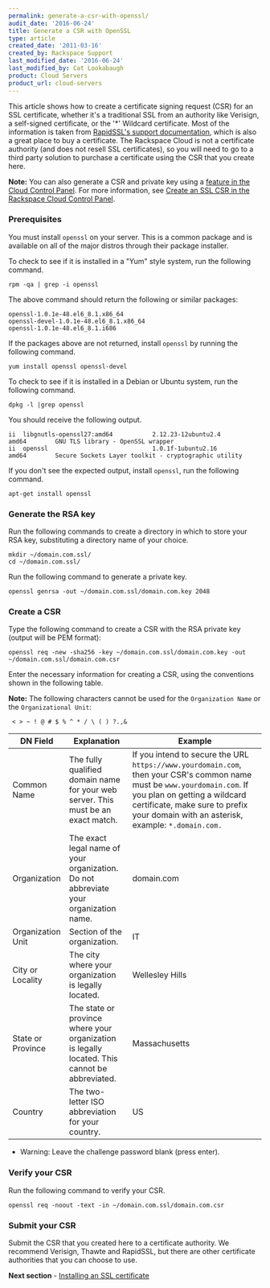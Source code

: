 ```yaml
---
permalink: generate-a-csr-with-openssl/
audit_date: '2016-06-24'
title: Generate a CSR with OpenSSL
type: article
created_date: '2011-03-16'
created_by: Rackspace Support
last_modified_date: '2016-06-24'
last_modified_by: Cat Lookabaugh
product: Cloud Servers
product_url: cloud-servers
---
```


This article shows how to create a certificate signing request (CSR) for an SSL
certificate, whether it's a traditional SSL from an authority like Verisign, a
self-signed certificate, or the '\*' Wildcard certificate. Most of the information is
taken from [RapidSSL's support documentation](http://www.rapidssl.com/ssl-certificate-support/generate-csr/Apache2.htm),
which is also a great place to buy a certificate. The Rackspace Cloud is
not a certificate authority (and does not resell SSL certificates), so you
will need to go to a third party solution to purchase a certificate
using the CSR that you create here.

**Note:** You can also generate a CSR and private key using a
[feature in the Cloud Control Panel](https://csrgenerator.rackspace.com/). For more
information, see [Create an SSL CSR in the Rackspace Cloud Control Panel](/how-to/create-a-csr-in-the-cloud-control-panel).

### Prerequisites

You must install `openssl` on your server. This is a common package and is
available on all of the major distros through their package installer.

To check to see if it is installed in a "Yum" style system, run the following command.

    rpm -qa | grep -i openssl

The above command should return the following or similar packages:

    openssl-1.0.1e-48.el6_8.1.x86_64
    openssl-devel-1.0.1e-48.el6_8.1.x86_64
    openssl-1.0.1e-48.el6_8.1.i686

If the packages above are not returned, install `openssl` by running the following command.

    yum install openssl openssl-devel

To check to see if it is installed in a Debian or Ubuntu system, run the following
command.

    dpkg -l |grep openssl

You should receive the following output.

    ii  libgnutls-openssl27:amd64           2.12.23-12ubuntu2.4              amd64        GNU TLS library - OpenSSL wrapper
    ii  openssl                             1.0.1f-1ubuntu2.16               amd64        Secure Sockets Layer toolkit - cryptographic utility

If you don't see the expected output, install `openssl`, run the following command.

    apt-get install openssl

### Generate the RSA key

Run the following commands to create a directory in which to store your RSA key,
substituting a directory name of your choice.

    mkdir ~/domain.com.ssl/
    cd ~/domain.com.ssl/

Run the following command to generate a private key.

    openssl genrsa -out ~/domain.com.ssl/domain.com.key 2048

### Create a CSR

Type the following command to create a CSR with the RSA private key
(output will be PEM format):

    openssl req -new -sha256 -key ~/domain.com.ssl/domain.com.key -out ~/domain.com.ssl/domain.com.csr

Enter the necessary information for creating a CSR, using the conventions
shown in the following table.

**Note:** The following characters cannot be used for the `Organization Name` or the
`Organizational Unit`:

     < > ~ ! @ # $ % ^ * / \ ( ) ?.,&

| DN Field | Explanation | Example |
| -------- | ----------- | ------- |
| Common Name | The fully qualified domain  name for your web  server. This must be an  exact match. | If you intend to secure the URL `https://www.yourdomain.com`, then  your CSR's common name must be `www.yourdomain.com`. If you plan on getting a wildcard certificate, make sure to prefix your domain with an  asterisk, example: `*.domain.com.` |
| Organization | The exact legal name of your organization. Do not abbreviate your organization name. | domain.com |
| Organization Unit | Section of the organization. | IT |
| City or Locality | The city where your organization is legally  located. | Wellesley Hills |
| State or Province | The state or province where your organization  is legally located. This cannot be abbreviated. | Massachusetts |
| Country | The two-letter ISO abbreviation for your country. | US |

-   Warning: Leave the challenge password blank (press enter).

### Verify your CSR

Run the following command to verify your CSR.

    openssl req -noout -text -in ~/domain.com.ssl/domain.com.csr

### Submit your CSR

Submit the CSR that you created here to a certificate authority. We recommend
Verisign, Thawte and RapidSSL, but there are other certificate authorities that
you can choose to use.

**Next section** - [Installing an SSL certificate](/how-to/installing-an-ssl-certificate-on-apache)
